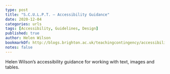 ```yaml
---
type: post
title: "S.C.U.L.P.T. – Accessibility Guidance"
date: 2020-12-04
categories: urls
tags: [Accessibility, Guidelines, Design]
published: true
author: Helen Wilson
bookmarkOf: http://blogs.brighton.ac.uk/teachingcontingency/accessibility/sculpt/
notes: false
---
```


Helen Wilson’s accessibility guidance for working with text, images and tables.